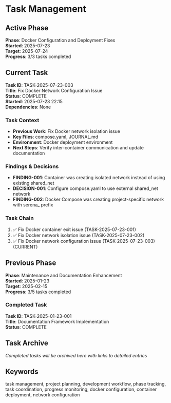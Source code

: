 # Task Management

## Active Phase
**Phase**: Docker Configuration and Deployment Fixes  
**Started**: 2025-07-23  
**Target**: 2025-07-24  
**Progress**: 3/3 tasks completed

## Current Task
**Task ID**: TASK-2025-07-23-003  
**Title**: Fix Docker Network Configuration Issue  
**Status**: COMPLETE  
**Started**: 2025-07-23 22:15  
**Dependencies**: None

### Task Context
<!-- Docker network configuration fix -->
- **Previous Work**: Fix Docker network isolation issue
- **Key Files**: compose.yaml, JOURNAL.md
- **Environment**: Docker deployment environment
- **Next Steps**: Verify inter-container communication and update documentation

### Findings & Decisions
- **FINDING-001**: Container was creating isolated network instead of using existing shared_net
- **DECISION-001**: Configure compose.yaml to use external shared_net network
- **FINDING-002**: Docker Compose was creating project-specific network with serena_ prefix

### Task Chain
1. ✅ Fix Docker container exit issue (TASK-2025-07-23-001)
2. ✅ Fix Docker network isolation issue (TASK-2025-07-23-002)
3. ✅ Fix Docker network configuration issue (TASK-2025-07-23-003) (CURRENT)

## Previous Phase
**Phase**: Maintenance and Documentation Enhancement  
**Started**: 2025-01-23  
**Target**: 2025-02-15  
**Progress**: 3/5 tasks completed

### Completed Task
**Task ID**: TASK-2025-01-23-001  
**Title**: Documentation Framework Implementation  
**Status**: COMPLETE  

## Task Archive
_Completed tasks will be archived here with links to detailed entries_

## Keywords <!-- #keywords -->
task management, project planning, development workflow, phase tracking, task coordination, progress monitoring, docker configuration, container deployment, network configuration